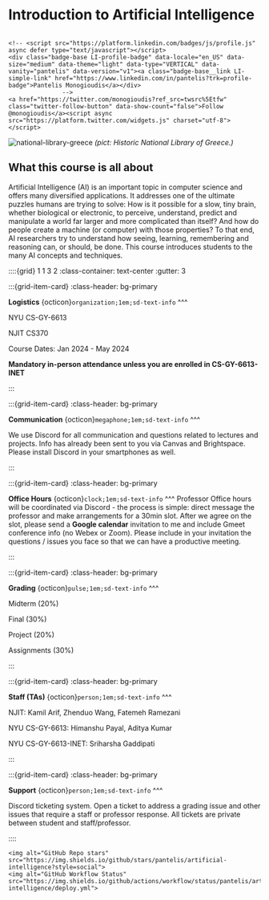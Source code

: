 # Introduction to Artificial Intelligence

```{only} html

<!-- <script src="https://platform.linkedin.com/badges/js/profile.js" async defer type="text/javascript"></script>
<div class="badge-base LI-profile-badge" data-locale="en_US" data-size="medium" data-theme="light" data-type="VERTICAL" data-vanity="pantelis" data-version="v1"><a class="badge-base__link LI-simple-link" href="https://www.linkedin.com/in/pantelis?trk=profile-badge">Pantelis Monogioudis</a></div>
               -->
<a href="https://twitter.com/monogioudis?ref_src=twsrc%5Etfw" class="twitter-follow-button" data-show-count="false">Follow @monogioudis</a><script async src="https://platform.twitter.com/widgets.js" charset="utf-8"></script>

```

![national-library-greece](national-library-greece.jpg)
*(pict: Historic National Library of Greece.)*

## What this course is all about

Artificial Intelligence (AI) is an important topic in computer science and offers many diversified applications. It addresses one of the ultimate puzzles humans are trying to solve: How is it possible for a slow, tiny brain, whether biological or electronic, to perceive, understand, predict and manipulate a world far larger and more complicated than itself? And how do people create a machine (or computer) with those properties? To that end, AI researchers try to understand how seeing, learning, remembering and reasoning can, or should, be done. This course introduces students to the many AI concepts and techniques. 


::::{grid} 1 1 3 2
:class-container: text-center
:gutter: 3

:::{grid-item-card}
:class-header: bg-primary

**Logistics** {octicon}`organization;1em;sd-text-info`
^^^

NYU CS-GY-6613

NJIT CS370 

Course Dates: Jan 2024 - May 2024 

**Mandatory in-person attendance unless you are enrolled in CS-GY-6613-INET**

:::

:::{grid-item-card}
:class-header: bg-primary

**Communication** {octicon}`megaphone;1em;sd-text-info`
^^^

We use Discord for all communication and questions related to lectures and projects. Info has already been sent to you via Canvas and Brightspace. Please install Discord in your smartphones as well. 


:::

:::{grid-item-card}
:class-header: bg-primary

**Office Hours** {octicon}`clock;1em;sd-text-info`
^^^
Professor Office hours will be coordinated via Discord  - the process is simple: direct message the professor and make arrangements for a 30min slot. After we agree on the slot, please send a **Google calendar** invitation to me and include Gmeet conference info (no Webex or Zoom). Please include in your invitation the questions / issues you face so that we can have a productive meeting. 

:::


:::{grid-item-card}
:class-header: bg-primary

**Grading** {octicon}`pulse;1em;sd-text-info`
^^^

Midterm (20%)

Final (30%)

Project (20%)

Assignments (30%)

:::

:::{grid-item-card}
:class-header: bg-primary

**Staff (TAs)** {octicon}`person;1em;sd-text-info`
^^^

NJIT: Kamil Arif, Zhenduo Wang, Fatemeh Ramezani

NYU CS-GY-6613: Himanshu Payal, Aditya Kumar

NYU CS-GY-6613-INET: Sriharsha Gaddipati

:::


:::{grid-item-card}
:class-header: bg-primary

**Support** {octicon}`person;1em;sd-text-info`
^^^

Discord ticketing system. Open a ticket to address a grading issue and other issues that require  a staff or professor response. All tickets are private between student and staff/professor.  



::::

```{only} html
<img alt="GitHub Repo stars" src="https://img.shields.io/github/stars/pantelis/artificial-intelligence?style=social">
<img alt="GitHub Workflow Status" src="https://img.shields.io/github/actions/workflow/status/pantelis/artificial-intelligence/deploy.yml">
```

